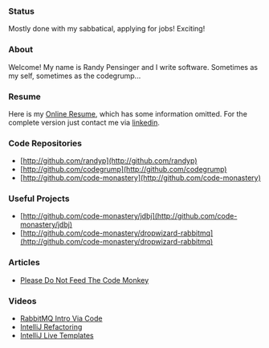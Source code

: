 ### Status
Mostly done with my sabbatical, applying for jobs! Exciting!

### About
Welcome! My name is Randy Pensinger and I write software. Sometimes as my self, sometimes as the codegrump...

### Resume
Here is my [Online Resume](http://github.com/randyp/resume), which has some information omitted. For the complete version just contact me via [linkedin](https://www.linkedin.com/pub/randy-pensinger/78/b83/460).

### Code Repositories
* [http://github.com/randyp](http://github.com/randyp)
* [http://github.com/codegrump](http://github.com/codegrump)
* [http://github.com/code-monastery](http://github.com/code-monastery)

### Useful Projects
* [http://github.com/code-monastery/jdbj](http://github.com/code-monastery/jdbj)
* [http://github.com/code-monastery/dropwizard-rabbitmq](http://github.com/code-monastery/dropwizard-rabbitmq)

### Articles
* [Please Do Not Feed The Code Monkey](please-do-not-feed-the-code-monkey.html)

### Videos
* [RabbitMQ Intro Via Code](http://demo.hosted.panopto.com/Panopto/Pages/Viewer.aspx?id=09e4a915-0507-40f8-805a-f48769a195a2)
* [IntelliJ Refactoring](http://demo.hosted.panopto.com/Panopto/Pages/Viewer.aspx?id=6ec53cda-eacb-4eb1-927a-67e79ced563a)
* [IntelliJ Live Templates](http://demo.hosted.panopto.com/Panopto/Pages/Viewer.aspx?id=76d85607-07b3-45f7-a55c-68199d2e6b6a)

